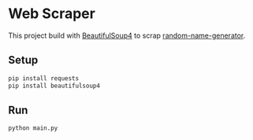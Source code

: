 # Web Scraper
This project build with [BeautifulSoup4](https://pypi.org/project/beautifulsoup4/) to scrap [random-name-generator](https://www.random-name-generator.com/).

## Setup
```sh
pip install requests
pip install beautifulsoup4
```
## Run
```sh
python main.py
```